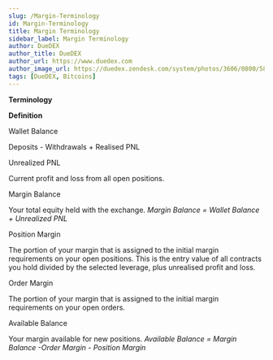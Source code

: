 ```yaml
---
slug: /Margin-Terminology
id: Margin-Terminology
title: Margin Terminology
sidebar_label: Margin Terminology
author: DueDEX
author_title: DueDEX
author_url: https://www.duedex.com
author_image_url: https://duedex.zendesk.com/system/photos/3606/0800/5893/twitter4.png
tags: [DueDEX, Bitcoins]
---
```



**Terminology**

**Definition**

Wallet Balance

Deposits - Withdrawals + Realised PNL

Unrealized PNL

Current profit and loss from all open positions.

Margin Balance

Your total equity held with the exchange. _Margin Balance = Wallet Balance + Unrealized PNL_

Position Margin

The portion of your margin that is assigned to the initial margin requirements on your open positions. This is the entry value of all contracts you hold divided by the selected leverage, plus unrealised profit and loss.

Order Margin

The portion of your margin that is assigned to the initial margin requirements on your open orders.

Available Balance

Your margin available for new positions. _Available Balance = Margin Balance -Order Margin - Position Margin_